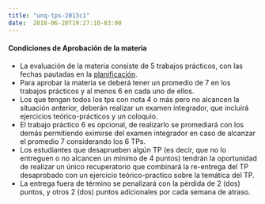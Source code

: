 ```yaml
---
title: "unq-tps-2013c1"
date:  2018-06-20T19:27:10-03:00
---
```



#### Condiciones de Aprobación de la materia


* La evaluación de la materia consiste de 5 trabajos prácticos, con las fechas pautadas en la [planificación](../unsam-planificacion).
* Para aprobar la materia se deberá tener un promedio de 7 en los trabajos prácticos y al menos 6 en cada uno de ellos.
* Los que tengan todos los tps con nota 4 o más pero no alcancen la situación anterior, deberán realizar un examen integrador, que incluirá ejercicios teórico-prácticos y un coloquio.
* El trabajo práctico 6 es opcional, de realizarlo se promediará con los demás permitiendo eximirse del examen integrador en caso de alcanzar el promedio 7 considerando los 6 TPs.
* Los estudiantes que desaprueben algún TP (es decir, que no lo entreguen o no alcancen un mínimo de 4 puntos) tendrán la oportunidad de realizar un único recuperatorio que combinará la re-entrega del TP desaprobado con un ejercicio teórico-practico sobre la temática del TP.
* La entrega fuera de término se penalizará con la pérdida de 2 (dos) puntos, y otros 2 (dos) puntos adicionales por cada semana de atraso.
